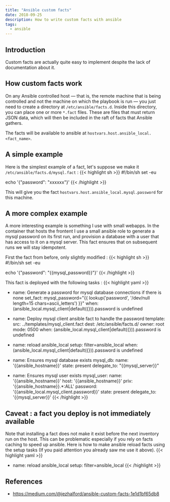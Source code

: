 ```yaml
---
title: "Ansible custom facts"
date: 2018-09-25
description: How to write custom facts with ansible
tags:
  - ansible
---
```


## Introduction

Custom facts are actually quite easy to implement despite the lack of documentation about it.

## How custom facts work

On any Ansible controlled host — that is, the remote machine that is being controlled and not the machine on which the playbook is run — you just need to create a directory at
`/etc/ansible/facts.d`. Inside this directory, you can place one or more `*.fact` files. These are files that must return JSON data, which will then be included in the raft of facts that
Ansible gathers.

The facts will be available to ansible at `hostvars.host.ansible_local.<fact_name>`.

## A simple example

Here is the simplest example of a fact, let's suppose we make it `/etc/ansible/facts.d/mysql.fact` :
{{< highlight sh >}}
#!/bin/sh
set -eu

echo '{"password": "xxxxxx"}'
{{< /highlight >}}

This will give you the fact `hostvars.host.ansible_local.mysql.password` for this machine.

## A more complex example

A more interesting example is something I use with small webapps. In the container that hosts the frontent I use a small ansible role to generate a mysql password on its first run, and
provision a database with a user that has access to it on a mysql server. This fact ensures that on subsequent runs we will stay idempotent.

First the fact from before, only slightly modified :
{{< highlight sh >}}
#!/bin/sh
set -eu

echo '{"password": "{{mysql_password}}"}'
{{< /highlight >}}

This fact is deployed with the following tasks :
{{< highlight yaml >}}
- name: Generate a password for mysql database connections if there is none
  set_fact: mysql_password="{{ lookup('password', '/dev/null length=15 chars=ascii_letters') }}"
  when: (ansible_local.mysql_client|default({})).password is undefined

- name: Deploy mysql client ansible fact to handle the password
  template:
    src: ../templates/mysql_client.fact
    dest: /etc/ansible/facts.d/
    owner: root
    mode: 0500
  when: (ansible_local.mysql_client|default({})).password is undefined

- name: reload ansible_local
  setup: filter=ansible_local
  when: (ansible_local.mysql_client|default({})).password is undefined

- name: Ensures mysql database exists
  mysql_db:
    name: '{{ansible_hostname}}'
    state: present
  delegate_to: "{{mysql_server}}"

- name: Ensures mysql user exists
  mysql_user:
    name: '{{ansible_hostname}}'
    host: '{{ansible_hostname}}'
    priv: '{{ansible_hostname}}.*:ALL'
    password: '{{ansible_local.mysql_client.password}}'
    state: present
  delegate_to: '{{mysql_server}}'
{{< /highlight >}}

## Caveat : a fact you deploy is not immediately available

Note that installing a fact does not make it exist before the next inventory run on the host. This can be problematic especially if you rely on facts caching to speed up ansible. Here
is how to make ansible reload facts using the setup tasks (If you paid attention you already saw me use it above).
{{< highlight yaml >}}
- name: reload ansible_local
  setup: filter=ansible_local
{{< /highlight >}}

## References

- https://medium.com/@jezhalford/ansible-custom-facts-1e1d1bf65db8
